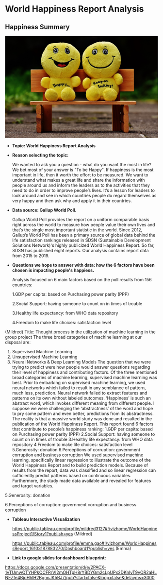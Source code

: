 # World Happiness Report Analysis

## Happiness Summary

![](https://github.com/vyu821/world-happiness-analysis/blob/emma-1/Happy%20image.jpeg)

* **Topic: World Happiness Report Analysis**

* **Reason selecting the topic:**

  We wanted to ask you a question - what do you want the most in life? We bet most of your answer is "To be Happy".
  If happiness is the most important in life, then it worth the effort to be measured. We want to understand what makes a great life and share the information with people around us and inform the leaders as to the activities that they need to do in order to improve people’s lives. It’s a lesson for leaders to look around and see in which countries people do regard themselves as very happy and then ask why and apply it in their countries. 



* **Data source: Gallup World Poll.**

  Gallup World Poll provides the report on a uniform comparable basis right across the world to measure how people value their own lives and that’s the single most important statistic in the world. Since 2012, Gallup’s World Poll has been a primary source of global data behind the life satisfaction rankings released in SDSN (Sustainable Development Solutions Network)'s highly publicized World Happiness Report. So far, SDSN has published eight reports. Our analysis contains report data from 2015 to 2019.  
  
* **Questions we hope to answer with data: how the 6 factors have been chosen is impacting people's happiess.**  

  Analysis focused on 6 main factors based on the poll results from 156 countries:

  1.GDP per capita: based on Purchasing power parity (PPP) 

  2.Social Support: having someone to count on in times of trouble

  3.Healthy life expectancy: from WHO data repository

  4.Freedom to make life choices: satisfaction level
  
  
 (Mildred)
Title: Thought process in the utilization of machine learning in the group project
The three broad categories of machine learning at our disposal are:
1)	Supervised Machine Learning
2)	Unsupervised Machine Learning
3)	Neural Networks & Deep Learning Models
The question that we were trying to predict were how people would answer questions regarding their level of happiness and contributing factors.  Of the three mentioned broad categories of machine learning, supervised machine learning was best.  Prior to embarking on supervised machine learning, we used neural networks which failed to result in any semblance of pattern, much less, prediction.  Neural network failed to extract features and patterns on its own without labeled outcomes.  ‘Happiness’ is such an abstract word, which invokes different meaning from different people.  I suppose we were challenging the ‘abstractness’ of the word and hope to pry some pattern and even better, predictions from its abstractness.   
The reality is that a massive world study was done and resulted in the publication of the World Happiness Report.   This report found 6 factors that contribute to people’s happiness ranking:
1.GDP per capita: based on Purchasing power parity (PPP)
2.Social Support: having someone to count on in times of trouble
3.Healthy life expectancy: from WHO data repository
4.Freedom to make life choices: satisfaction level
5.Generosity: donation
6.Perceptions of corruption: government corruption and business corruption
We used supervised machine learning, specifically linear regression to illustrate the outcome of the World Happiness Report and to build prediction models.  Because of results from the report, data was classified and so linear regression can sufficiently predict patterns based on continuous variables.  Furthermore, the study made data available and revealed for features and target variables.     

  

  5.Generosity: donation

  6.Perceptions of corruption: government corruption and business corruption
  
* **Tableau Interactive Visualization** 

  https://public.tableau.com/profile/mildred3127#!/vizhome/WorldHappinessProject1/Story1?publish=yes (Mildred)
  
  https://public.tableau.com/profile/emma.gao#!/vizhome/WorldHappinessReport_16103187883270/Dashboard1?publish=yes (Emma)
  
* **Link to google slides for dashboard blueprint:**

https://docs.google.com/presentation/d/e/2PACX-1vTUmwOTYHPkOCFRrVI2mOHTpH8rYBDYGm2cLpUPx2DKnIvT9yOR2aHLNEZfe4BjoHhlH2BgnnJK5BJ7/pub?start=false&loop=false&delayms=3000

